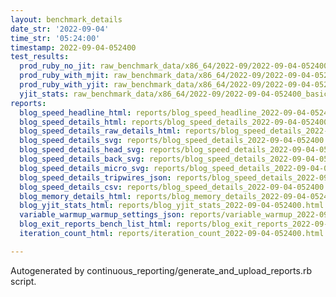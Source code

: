 ```yaml
---
layout: benchmark_details
date_str: '2022-09-04'
time_str: '05:24:00'
timestamp: 2022-09-04-052400
test_results:
  prod_ruby_no_jit: raw_benchmark_data/x86_64/2022-09/2022-09-04-052400_basic_benchmark_prod_ruby_no_jit.json
  prod_ruby_with_mjit: raw_benchmark_data/x86_64/2022-09/2022-09-04-052400_basic_benchmark_prod_ruby_with_mjit.json
  prod_ruby_with_yjit: raw_benchmark_data/x86_64/2022-09/2022-09-04-052400_basic_benchmark_prod_ruby_with_yjit.json
  yjit_stats: raw_benchmark_data/x86_64/2022-09/2022-09-04-052400_basic_benchmark_yjit_stats.json
reports:
  blog_speed_headline_html: reports/blog_speed_headline_2022-09-04-052400.html
  blog_speed_details_html: reports/blog_speed_details_2022-09-04-052400.html
  blog_speed_details_raw_details_html: reports/blog_speed_details_2022-09-04-052400.raw_details.html
  blog_speed_details_svg: reports/blog_speed_details_2022-09-04-052400.svg
  blog_speed_details_head_svg: reports/blog_speed_details_2022-09-04-052400.head.svg
  blog_speed_details_back_svg: reports/blog_speed_details_2022-09-04-052400.back.svg
  blog_speed_details_micro_svg: reports/blog_speed_details_2022-09-04-052400.micro.svg
  blog_speed_details_tripwires_json: reports/blog_speed_details_2022-09-04-052400.tripwires.json
  blog_speed_details_csv: reports/blog_speed_details_2022-09-04-052400.csv
  blog_memory_details_html: reports/blog_memory_details_2022-09-04-052400.html
  blog_yjit_stats_html: reports/blog_yjit_stats_2022-09-04-052400.html
  variable_warmup_warmup_settings_json: reports/variable_warmup_2022-09-04-052400.warmup_settings.json
  blog_exit_reports_bench_list_html: reports/blog_exit_reports_2022-09-04-052400.bench_list.html
  iteration_count_html: reports/iteration_count_2022-09-04-052400.html

---
```

Autogenerated by continuous_reporting/generate_and_upload_reports.rb script.
